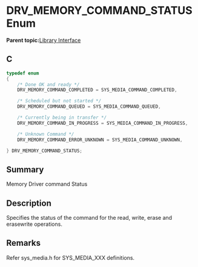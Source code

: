 # DRV\_MEMORY\_COMMAND\_STATUS Enum

**Parent topic:**[Library Interface](GUID-E18B0923-4286-4E08-A2EB-9A482E0063AE.md)

## C

```c
typedef enum
{
    /* Done OK and ready */
    DRV_MEMORY_COMMAND_COMPLETED = SYS_MEDIA_COMMAND_COMPLETED,

    /* Scheduled but not started */
    DRV_MEMORY_COMMAND_QUEUED = SYS_MEDIA_COMMAND_QUEUED,

    /* Currently being in transfer */
    DRV_MEMORY_COMMAND_IN_PROGRESS = SYS_MEDIA_COMMAND_IN_PROGRESS,

    /* Unknown Command */
    DRV_MEMORY_COMMAND_ERROR_UNKNOWN = SYS_MEDIA_COMMAND_UNKNOWN,

} DRV_MEMORY_COMMAND_STATUS;

```

## Summary

Memory Driver command Status

## Description

Specifies the status of the command for the read, write, erase and<br />erasewrite operations.

## Remarks

Refer sys\_media.h for SYS\_MEDIA\_XXX definitions.


